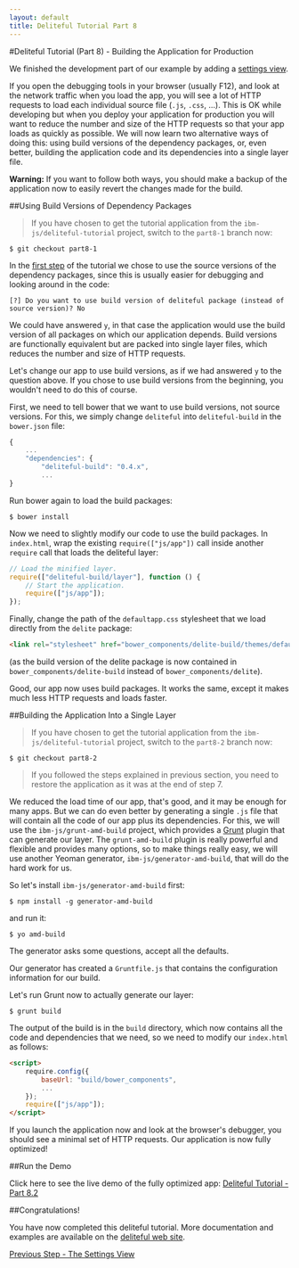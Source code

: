 ```yaml
---
layout: default
title: Deliteful Tutorial Part 8
---
```

#Deliteful Tutorial (Part 8) - Building the Application for Production

We finished the development part of our example by adding a [settings view](Part7SettingsView.md).

If you open the debugging tools in your browser (usually F12), and look at the network traffic when you load
the app, you will see a lot of HTTP requests to load each individual source file (`.js`, `.css`,  ...).
This is OK while developing but when you deploy your application for production you will want to reduce the
number and size of the HTTP requests so that your app loads as quickly as possible. We will now learn two
alternative ways of doing this: using build versions of the dependency packages, or, even better, building the
application code and its dependencies into a single layer file.

**Warning:** If you want to follow both ways, you should make a backup of the application now to easily revert
the changes made for the build.

##Using Build Versions of Dependency Packages

> If you have chosen to get the tutorial application from the `ibm-js/deliteful-tutorial` project,
switch to the `part8-1` branch now:
```
$ git checkout part8-1
```

In the [first step](Part1GettingStarted.md) of the tutorial we chose to use the source versions of the
dependency packages, since this is usually easier for debugging and looking around in the code:

```
[?] Do you want to use build version of deliteful package (instead of source version)? No
```

We could have answered `y`, in that case the application would use the build version of all packages on which
our application depends. Build versions are functionally equivalent but are packed into single layer files,
which reduces the number and size of HTTP requests.

Let's change our app to use build versions, as if we had answered `y` to the question above. If you chose to
use build versions from the beginning, you wouldn't need to do this of course.

First, we need to tell bower that we want to use build versions, not source versions. For this,
we simply change `deliteful` into `deliteful-build` in the `bower.json` file:

```js
{
	...
	"dependencies": {
		"deliteful-build": "0.4.x",
		...
}
```

Run bower again to load the build packages:

```
$ bower install
```

Now we need to slightly modify our code to use the build packages. In `index.html`,
wrap the existing `require(["js/app"])` call inside another `require` call that loads the deliteful layer:

```js
// Load the minified layer.
require(["deliteful-build/layer"], function () {
	// Start the application.
	require(["js/app"]);
});
```

Finally, change the path of the `defaultapp.css` stylesheet that we load directly from the `delite` package:

```html
<link rel="stylesheet" href="bower_components/delite-build/themes/defaultapp.css">
```

(as the build version of the delite package is now contained in `bower_components/delite-build` instead of
`bower_components/delite`).

Good, our app now uses build packages. It works the same, except it makes much less HTTP requests and loads
faster.

##Building the Application Into a Single Layer

> If you have chosen to get the tutorial application from the `ibm-js/deliteful-tutorial` project,
switch to the `part8-2` branch now:
```
$ git checkout part8-2
```

<!-- separate the two quotes -->  

> If you followed the steps explained in previous section, you need to restore the application as it was at
the end of step 7.

We reduced the load time of our app, that's good, and it may be enough for many apps. But we can do even
better by generating a single `.js` file that will contain all the code of our app plus its dependencies. For
this, we will use the `ibm-js/grunt-amd-build` project, which provides a [Grunt](gruntjs.com) plugin that can
generate our layer. The `grunt-amd-build` plugin is really powerful and flexible and provides many options,
so to make things really easy, we will use another Yeoman generator, `ibm-js/generator-amd-build`,
that will do the hard work for us.

So let's install `ibm-js/generator-amd-build` first:

```
$ npm install -g generator-amd-build
```

and run it:

```
$ yo amd-build
```

The generator asks some questions, accept all the defaults.

Our generator has created a `Gruntfile.js` that contains the configuration information for our build.

Let's run Grunt now to actually generate our layer:

```
$ grunt build
```

The output of the build is in the `build` directory, which now contains all the code and dependencies that we
need, so we need to modify our `index.html` as follows:

```html
<script>
	require.config({
		baseUrl: "build/bower_components",
		...
	});
	require(["js/app"]);
</script>
```

If you launch the application now and look at the browser's debugger, you should see a minimal set of HTTP
requests. Our application is now fully optimized!

##Run the Demo

Click here to see the live demo of the fully optimized app:
[Deliteful Tutorial - Part 8.2](http://ibm-js.github.io/deliteful-tutorial/runnable/part8/index.html)

##Congratulations!

You have now completed this deliteful tutorial. More documentation and examples are available on the
[deliteful web site](http://ibm-js.github.io/deliteful/index.html).

[Previous Step - The Settings View](Part7SettingsView.md)
